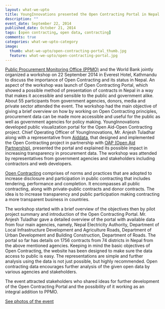 ```yaml
---
layout: what-we-upto 
title: YoungInnovations presented the Open Contracting Portal in Nepal
description: ""
event_date: September 22, 2014
published_date: October 21, 2014
tags: [open contracting, open data, contracting]
comments: true
categories: what-we-upto-category
image:
  thumb: what-we-upto/open-contracting-portal_thumb.jpg
  feature: what-we-upto/open-contracting-portal.jpg
---
```


[Public Procurement Monitoring Office (PPMO)](http://www.ppmo.gov.np/) and the World Bank jointly organized a workshop on 22 September 2014 in Everest Hotel, Kathmandu to discuss the importance of Open Contracting and its status in Nepal. An aspect of the workshop was launch of Open Contracting Portal, which showed a possible method of presentation of contracts in Nepal in a way that makes it accessible and sensible to the public and government alike.  About 55 participants from government agencies, donors, media and private sector attended the event. The workshop had the main objective of giving a brief overview on how by working on Open Contracting principles, procurement data can be made more accessible and useful for the public as well as government agencies for policy making. YoungInnovations developed public visualization portal for the Open Aid-Open Contracting project. Chief Operating Officer of YoungInnovations, Mr. Anjesh Tuladhar along with a representative from [Aiddata](http://aiddata.org/), that designed and implemented the Open Contracting project in partnership with [OAP (Open Aid Partnership)](http://wbi.worldbank.org/wbi/open-aid-partnership), presented the portal and explained its possible impact in increasing transparency in procurement data. The workshop was attended by representatives from government agencies and stakeholders including contractors and web developers.

[Open Contracting](http://www.open-contracting.org/) comprises of norms and practices that are adopted to increase disclosure and participation in public contracting that includes tendering, performance and completion. It encompasses all public contracting, along with private-public contracts and donor contracts. The idea is to increase transparency and public participation making contracting a more transparent business in countries.

The workshop started with a brief overview of the objectives then by pilot project summary and introduction of the Open Contracting Portal. Mr. Anjesh Tuladhar gave a detailed overview of the portal with available data from four main agencies, namely, Nepal Electricity Authority, Department of Local Infrastructure Development and Agriculture Roads, Department of Urban Development and Building Construction, Department of Roads. The portal so far has details on 1756 contracts from 74 districts in Nepal from the above mentioned agencies. Keeping in mind the basic objectives of Open Contracting, the website has been designed to make sure the data access to public is easy. The representations are simple and further analysis using the data is not just possible, but highly recommended. Open contracting data encourages further analysis of the given open data by various agencies and stakeholders.

The event attracted stakeholders who shared ideas for further development of the Open Contracting Portal and the possibility of it working as an integral addition to PPMO.

[See photos of the event](https://www.facebook.com/media/set/?set=a.10152288323322294.1073741851.95147447293&type=3)